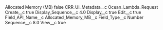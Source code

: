 <?xml version="1.0" encoding="UTF-8"?>
<CustomMetadata xmlns="http://soap.sforce.com/2006/04/metadata" xmlns:xsi="http://www.w3.org/2001/XMLSchema-instance" xmlns:xsd="http://www.w3.org/2001/XMLSchema">
    <label>Allocated Memory (MB)</label>
    <protected>false</protected>
    <values>
        <field>CRR_UI_Metadata__c</field>
        <value xsi:type="xsd:string">Ocean_Lambda_Request</value>
    </values>
    <values>
        <field>Create__c</field>
        <value xsi:type="xsd:boolean">true</value>
    </values>
    <values>
        <field>Display_Sequence__c</field>
        <value xsi:type="xsd:double">4.0</value>
    </values>
    <values>
        <field>Display__c</field>
        <value xsi:type="xsd:boolean">true</value>
    </values>
    <values>
        <field>Edit__c</field>
        <value xsi:type="xsd:boolean">true</value>
    </values>
    <values>
        <field>Field_API_Name__c</field>
        <value xsi:type="xsd:string">Allocated_Memory_MB__c</value>
    </values>
    <values>
        <field>Field_Type__c</field>
        <value xsi:type="xsd:string">Number</value>
    </values>
    <values>
        <field>Sequence__c</field>
        <value xsi:type="xsd:double">8.0</value>
    </values>
    <values>
        <field>View__c</field>
        <value xsi:type="xsd:boolean">true</value>
    </values>
</CustomMetadata>
